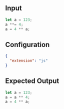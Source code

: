 
## Input
```javascript input
let a = 123;
a **= 4;
a = 4 ** a;
```

## Configuration
```json configuration
{
  "extension": "js"
}
```

## Expected Output
```javascript expected output
let a = 123;
a = a ** 4;
a = 4 ** a;
```

